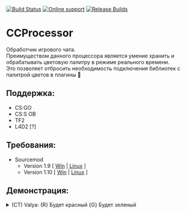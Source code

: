 [![Build Status](https://travis-ci.org/Nullent/CCProcessor.svg?branch=dev)](https://github.com/Nullent/CCProcessor) 
[![Online support](https://img.shields.io/discord/494942123548868609)](https://discord.gg/ChTyPUG) 
[![Release Builds](https://img.shields.io/github/v/release/Nullent/CCProcessor)](https://github.com/Nullent/CCProcessor/releases)

CCProcessor
============
Обработчик игрового чата. <br>
Преимуществом данного процессора является умение хранить и обрабатывать цветовую палитру в режиме реального времени. <br>
Это позволяет отбросить необходимость подключения библиотек с палитрой цветов в плагины :raised_hands:

Поддержка:
---------
- CS:GO
- CS:S OB
- TF2
- L4D2 [?]

Требования:
-------------
- Sourcemod 
    - Version 1.9 [ [Win](http://sourcemod.net/latest.php?os=windows&version=1.9) | [Linux](http://sourcemod.net/latest.php?os=linux&version=1.9) ]
    - Version 1.10 [ [Win](http://sourcemod.net/latest.php?os=windows&version=1.10) | [Linux](http://sourcemod.net/latest.php?os=linux&version=1.10) ]

Демонстрация:
------------------

<details>
    <summary> (CT) Valya: {R} Будет красный {G} Будет зеленый </summary>
    <p>
        <a href = "/screens/csgo.png"><img src = "/screens/csgo.png" /></a>
        <a href = "/screens/css.png"><img src = "/screens/css.png" /></a>
    </p>
</details>
